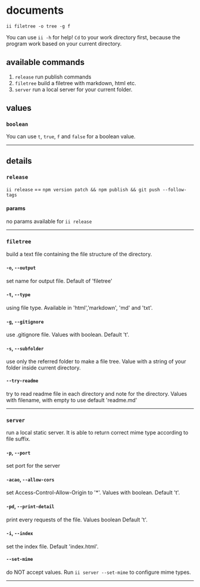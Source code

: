 # documents
`ii filetree -o tree -g f`

You can use `ii -h` for help!
`Cd` to your work directory first, because the program work based on your current directory.
## available commands
1. `release` run publish commands
2. `filetree` build a filetree with markdown, html etc.
3. `server` run a local server for your current folder.

## values
### `boolean`
You can use `t`, `true`, `f` and `false` for a boolean value.
***
## details
### `release`
`ii release` == `npm version patch && npm publish && git push --follow-tags`
#### params
no params available for `ii release`
***

### `filetree`
build a text file containing the file structure of the directory.
#### `-o`, `--output` 
set name for output file. Default of 'filetree'
#### `-t`, `--type`
using file type. Available in 'html','markdown', 'md' and 'txt'.
#### `-g`, `--gitignore`
use .gitignore file. Values with boolean. Default 't'.
#### `-s`, `--subfolder`
use only the referred folder to make a file tree. Value with a string of your folder inside current directory.
#### `--try-readme`
try to read readme file in each directory and note for the directory. Values with filename, with empty to use default 'readme.md'
***

### `server`
run a local static server. It is able to return correct mime type according to file suffix.
#### `-p`, `--port`
set port for the server
#### `-acao`, `--allow-cors`
set Access-Control-Allow-Origin to '*'. Values with  boolean. Default 't'.
#### `-pd`, `--print-detail`
print every requests of the file. Values boolean Default 't'.
#### `-i`, `--index`
set the index file. Default 'index.html'.
#### `--set-mime`
do NOT accept values. Run `ii server --set-mime` to configure mime types.
***
